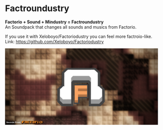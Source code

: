 # Factroundustry
**Factorio + Sound + Mindustry = Factroundustry**       
An Soundpack that changes all sounds and musics from Factorio.

If you use it with Xeloboyo/Factoriodustry you can feel more factroio-like.     
Link: https://github.com/Xeloboyo/Factoriodustry

![Logo](preview.png)
